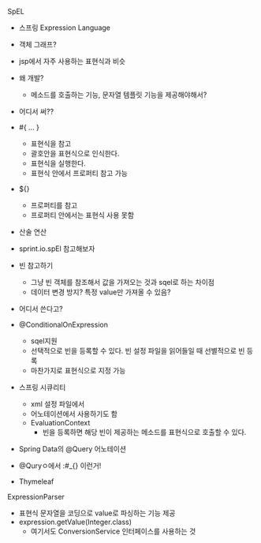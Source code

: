 SpEL

- 스프링 Expression Language
- 객체 그래프?
- jsp에서 자주 사용하는 표현식과 비슷
- 왜 개발?
  - 메소드를 호출하는 기능, 문자열 템플릿 기능을 제공해야해서?
- 어디서 써??
- \#{ ... }
  - 표현식을 참고
  - 괄호안을 표현식으로 인식한다.
  - 표현식을 실행한다.
  - 표현식 안에서 프로퍼티 참고 가능
- ${}
  - 프로퍼티를 참고 
  - 프로퍼티 안에서는 표현식 사용 못함



- 산술 연산
- sprint.io.spEl 참고해보자



- 빈 참고하기
  - 그냥 빈 객체를 참조해서 값을 가져오는 것과 sqel로 하는 차이점
  - 데이터 변경 방지? 특정 value만 가져올 수 있음?





- 어디서 쓴다고?
- @ConditionalOnExpression
  - sqel지원
  - 선택적으로 빈을 등록할 수 있다. 빈 설정 파일을 읽어들일 때 선별적으로 빈 등록
  - 마찬가지로 표현식으로 지정 가능
- 스프링 시큐리티
  - xml 설정 파일에서
  - 어노테이션에서 사용하기도 함
  - EvaluationContext
    - 빈을 등록하면 해당 빈이 제공하는 메소드를 표현식으로 호출할 수 있다.
- Spring Data의 @Query 어노테이션
- @Quryㅇ에서 :#_{} 이런거!
- Thymeleaf



ExpressionParser

- 표현식 문자열을 코딩으로 value로 파싱하는 기능 제공
- expression.getValue(Integer.class)
  - 여기서도 ConversionService 인터페이스를 사용하는 것